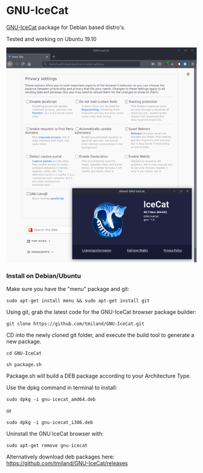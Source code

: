 # GNU-IceCat

[GNU-IceCat](https://www.gnu.org/software/gnuzilla/) package for Debian based distro's.

Tested and working on Ubuntu 19.10

![screenshot](https://raw.githubusercontent.com/tmiland/GNU-IceCat/master/img/icecat.png)

### Install on Debian/Ubuntu

Make sure you have the "menu" package and git:

```shell
sudo apt-get install menu && sudo apt-get install git
```

Using git, grab the latest code for the GNU-IceCat browser package builder:

```shell
git clone https://github.com/tmiland/GNU-IceCat.git
```

CD into the newly cloned git folder, and execute the build tool to generate a new package.

```shell
cd GNU-IceCat
```

```shell
sh package.sh
```

Package.sh will build a DEB package according to your Architecture Type.

Use the dpkg command in terminal to install:

```
sudo dpkg -i gnu-icecat_amd64.deb
```

or

```
sudo dpkg -i gnu-icecat_i386.deb
```

Uninstall the GNU IceCat browser with:

```
sudo apt-get remove gnu-icecat
```

Alternatively download deb packages here: https://github.com/tmiland/GNU-IceCat/releases

